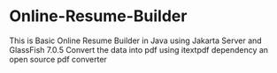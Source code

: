 # Online-Resume-Builder

This is Basic Online Resume Builder in Java using Jakarta Server and GlassFish 7.0.5
Convert the data into pdf using itextpdf dependency an open source pdf converter
